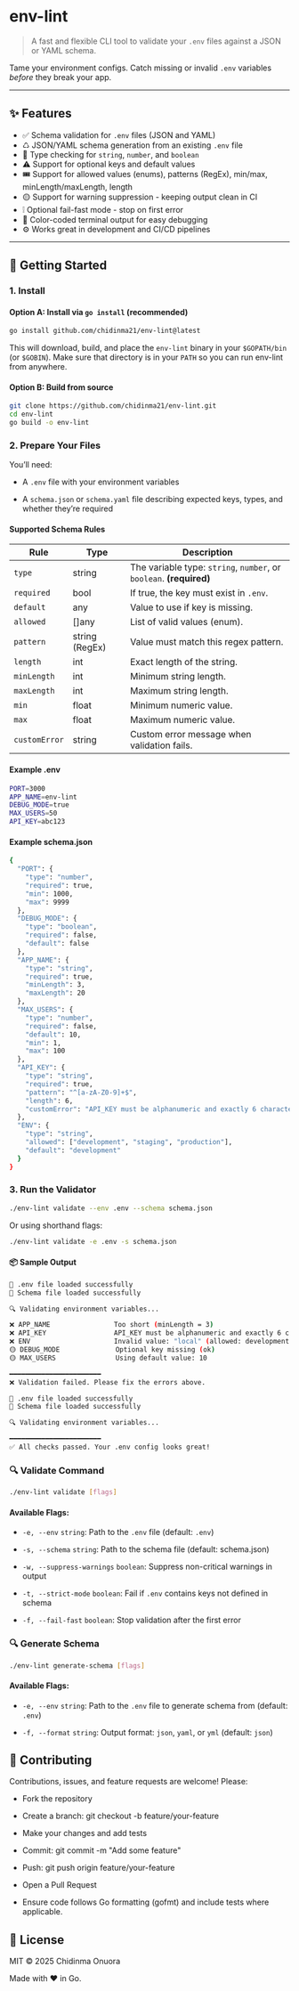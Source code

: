 # env-lint

> A fast and flexible CLI tool to validate your `.env` files against a JSON or YAML schema.

Tame your environment configs. Catch missing or invalid `.env` variables *before* they break your app.

---

## ✨ Features

- ✅ Schema validation for `.env` files (JSON and YAML)
- ♺ JSON/YAML schema generation from an existing `.env` file
- 🔢 Type checking for `string`, `number`, and `boolean`
- ⚠️ Support for optional keys and default values
- 🎟️ Support for allowed values (enums), patterns (RegEx), min/max, minLength/maxLength, length
- 🟡 Support for warning suppression - keeping output clean in CI
- ❕ Optional fail-fast mode - stop on first error
- 🎨 Color-coded terminal output for easy debugging
- ⚙️ Works great in development and CI/CD pipelines

---

## 🚀 Getting Started

### 1. Install

#### Option A: Install via `go install` (recommended)

```bash
go install github.com/chidinma21/env-lint@latest
```
This will download, build, and place the `env-lint` binary in your `$GOPATH/bin` (or `$GOBIN`).
Make sure that directory is in your `PATH` so you can run env-lint from anywhere.

#### Option B: Build from source
```bash
git clone https://github.com/chidinma21/env-lint.git
cd env-lint
go build -o env-lint
```

### 2. Prepare Your Files
You’ll need:

- A `.env` file with your environment variables

- A `schema.json` or `schema.yaml` file describing expected keys, types, and whether they’re required

#### Supported Schema Rules
| Rule          | Type           | Description                                                         |
| ------------- | -------------- | ------------------------------------------------------------------- |
| `type`        | string         | The variable type: `string`, `number`, or `boolean`. **(required)** |
| `required`    | bool           | If true, the key must exist in `.env`.                              |
| `default`     | any            | Value to use if key is missing.                                     |
| `allowed`     | []any          | List of valid values (enum).                                        |
| `pattern`     | string (RegEx) | Value must match this regex pattern.                                |
| `length`      | int            | Exact length of the string.                                         |
| `minLength`   | int            | Minimum string length.                                              |
| `maxLength`   | int            | Maximum string length.                                              |
| `min`         | float          | Minimum numeric value.                                              |
| `max`         | float          | Maximum numeric value.                                              |
| `customError` | string         | Custom error message when validation fails.                         |


#### Example .env

```bash
PORT=3000
APP_NAME=env-lint
DEBUG_MODE=true
MAX_USERS=50
API_KEY=abc123
```

#### Example schema.json
```bash
{
  "PORT": {
    "type": "number",
    "required": true,
    "min": 1000,
    "max": 9999
  },
  "DEBUG_MODE": {
    "type": "boolean",
    "required": false,
    "default": false
  },
  "APP_NAME": {
    "type": "string",
    "required": true,
    "minLength": 3,
    "maxLength": 20
  },
  "MAX_USERS": {
    "type": "number",
    "required": false,
    "default": 10,
    "min": 1,
    "max": 100
  },
  "API_KEY": {
    "type": "string",
    "required": true,
    "pattern": "^[a-zA-Z0-9]+$",
    "length": 6,
    "customError": "API_KEY must be alphanumeric and exactly 6 characters long"
  },
  "ENV": {
    "type": "string",
    "allowed": ["development", "staging", "production"],
    "default": "development"
  }
}
```

### 3. Run the Validator
```bash
./env-lint validate --env .env --schema schema.json
```

Or using shorthand flags:

```bash
./env-lint validate -e .env -s schema.json
```

#### 📦 Sample Output
```bash
🚀 .env file loaded successfully
🚀 Schema file loaded successfully

🔍 Validating environment variables...

❌ APP_NAME                Too short (minLength = 3)
❌ API_KEY                 API_KEY must be alphanumeric and exactly 6 characters long
❌ ENV                     Invalid value: "local" (allowed: development, staging, production)
🟡 DEBUG_MODE              Optional key missing (ok)
🟡 MAX_USERS               Using default value: 10

━━━━━━━━━━━━━━━━━━━━━━━  
❌ Validation failed. Please fix the errors above.
```

```bash
🚀 .env file loaded successfully
🚀 Schema file loaded successfully

🔍 Validating environment variables...

━━━━━━━━━━━━━━━━━━━━━━━  
✅ All checks passed. Your .env config looks great!
```

### 🔍 Validate Command
```bash
./env-lint validate [flags]
```

#### Available Flags:

- `-e, --env` `string`: 
Path to the `.env` file (default: `.env`)

- `-s, --schema` `string`: 
Path to the schema file (default: schema.json)

- `-w, --suppress-warnings` `boolean`: 
Suppress non-critical warnings in output

- `-t, --strict-mode` `boolean`: 
Fail if `.env` contains keys not defined in schema

- `-f, --fail-fast` `boolean`: 
Stop validation after the first error

### 🔍 Generate Schema
```bash
./env-lint generate-schema [flags]
```

#### Available Flags:

- `-e, --env` `string`: 
Path to the `.env` file to generate schema from (default: `.env`)

- `-f, --format` `string`: 
Output format: `json`, `yaml`, or `yml` (default: `json`)

## 🤝 Contributing
Contributions, issues, and feature requests are welcome!
Please:

- Fork the repository

- Create a branch: git checkout -b feature/your-feature

- Make your changes and add tests

- Commit: git commit -m "Add some feature"

- Push: git push origin feature/your-feature

- Open a Pull Request

- Ensure code follows Go formatting (gofmt) and include tests where applicable.

## 📄 License
MIT © 2025 Chidinma Onuora

Made with ❤️ in Go.